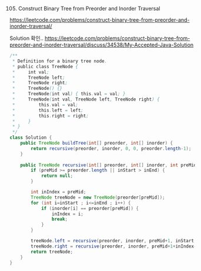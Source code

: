 105. Construct Binary Tree from Preorder and Inorder Traversal

https://leetcode.com/problems/construct-binary-tree-from-preorder-and-inorder-traversal/

Solution 확인..
https://leetcode.com/problems/construct-binary-tree-from-preorder-and-inorder-traversal/discuss/34538/My-Accepted-Java-Solution
```java
/**
 * Definition for a binary tree node.
 * public class TreeNode {
 *     int val;
 *     TreeNode left;
 *     TreeNode right;
 *     TreeNode() {}
 *     TreeNode(int val) { this.val = val; }
 *     TreeNode(int val, TreeNode left, TreeNode right) {
 *         this.val = val;
 *         this.left = left;
 *         this.right = right;
 *     }
 * }
 */
class Solution {
    public TreeNode buildTree(int[] preorder, int[] inorder) {
        return recursive(preorder, inorder, 0, 0, preorder.length-1);
    }
    
    public TreeNode recursive(int[] preorder, int[] inorder, int preMid, int inStart, int inEnd) {
        if (preMid >= preorder.length || inStart > inEnd) {
            return null;
        }

        int inIndex = preMid;
        TreeNode treeNode = new TreeNode(preorder[preMid]);
        for (int i=inStart ; i<=inEnd ; i++) {
            if (inorder[i] == preorder[preMid]) {
                inIndex = i;
                break;
            }
        }

        treeNode.left = recursive(preorder, inorder, preMid+1, inStart, inIndex-1);
        treeNode.right = recursive(preorder, inorder, preMid+1+inIndex-inStart, inIndex+1, inEnd);
        return treeNode;
    }
}
```
